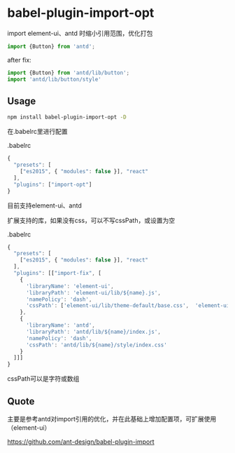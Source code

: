 # babel-plugin-import-opt
import element-ui、antd 时缩小引用范围，优化打包

```javascript
import {Button} from 'antd';
```

after fix:

```javascript
import {Button} from 'antd/lib/button';
import 'antd/lib/button/style'
```

## Usage

```bash
npm install babel-plugin-import-opt -D
```

在.babelrc里进行配置

.babelrc
```javascript
{
  "presets": [
    ["es2015", { "modules": false }], "react"
  ],
  "plugins": ["import-opt"]
}
```
目前支持element-ui、antd

扩展支持的库，如果没有css，可以不写cssPath，或设置为空

.babelrc
```javascript
{
  "presets": [
    ["es2015", { "modules": false }], "react"
  ],
  "plugins": [["import-fix", [
    {
      'libraryName': 'element-ui',
      'libraryPath': 'element-ui/lib/${name}.js',
      'namePolicy': 'dash',
      'cssPath': ['element-ui/lib/theme-default/base.css',  'element-ui/lib/theme-default/${name}.css']
    },
    {
      'libraryName': 'antd',
      'libraryPath': 'antd/lib/${name}/index.js',
      'namePolicy': 'dash',
      'cssPath': 'antd/lib/${name}/style/index.css'
    }
  ]]]
}
```
cssPath可以是字符或数组

## Quote

主要是参考antd对import引用的优化，并在此基础上增加配置项，可扩展使用（element-ui）

https://github.com/ant-design/babel-plugin-import
